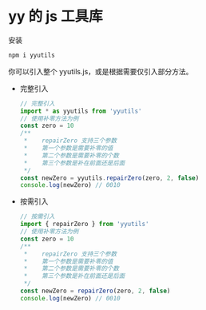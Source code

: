 # yy 的 js 工具库

安装

```js
npm i yyutils
```

你可以引入整个 yyutils.js，或是根据需要仅引入部分方法。

- 完整引入

  ```js
  // 完整引入
  import * as yyutils from 'yyutils'
  // 使用补零方法为例
  const zero = 10
  /**
   *	repairZero 支持三个参数
   *	第一个参数是需要补零的值
   *	第二个参数是需要补零的个数
   *	第三个参数是补在前面还是后面
   */
  const newZero = yyutils.repairZero(zero, 2, false)
  console.log(newZero) // 0010
  ```

- 按需引入

  ```js
  // 按需引入
  import { repairZero } from 'yyutils'
  // 使用补零方法为例
  const zero = 10
  /**
   *	repairZero 支持三个参数
   *	第一个参数是需要补零的值
   *	第二个参数是需要补零的个数
   *	第三个参数是补在前面还是后面
   */
  const newZero = repairZero(zero, 2, false)
  console.log(newZero) // 0010
  ```
